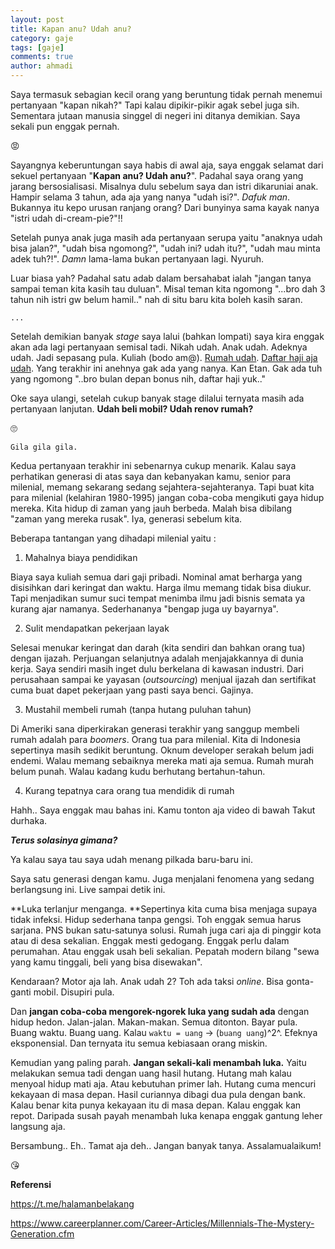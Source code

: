 ```yaml
---
layout: post
title: Kapan anu? Udah anu?
category: gaje
tags: [gaje]
comments: true
author: ahmadi
--- 
```


Saya termasuk sebagian kecil orang yang beruntung tidak pernah menemui pertanyaan "kapan nikah?"
Tapi kalau dipikir-pikir agak sebel juga sih. Sementara jutaan manusia singgel di negeri ini ditanya demikian. Saya sekali pun enggak pernah.

😡

Sayangnya keberuntungan saya habis di awal aja, saya enggak selamat dari sekuel pertanyaan "**Kapan anu? Udah anu?**". Padahal saya orang yang jarang bersosialisasi. Misalnya dulu sebelum saya dan istri dikaruniai anak. Hampir selama 3 tahun, ada aja yang nanya "udah isi?". *Dafuk man*. Bukannya itu kepo urusan ranjang orang? Dari bunyinya sama kayak nanya "istri udah di-cream-pie?"!!

Setelah punya anak juga masih ada pertanyaan serupa yaitu "anaknya udah bisa jalan?", "udah bisa ngomong?", "udah ini? udah itu?", "udah mau minta adek tuh?!". *Damn* lama-lama bukan pertanyaan lagi. Nyuruh.

Luar biasa yah? Padahal satu adab dalam bersahabat ialah "jangan tanya sampai teman kita kasih tau duluan". Misal teman kita ngomong "...bro dah 3 tahun nih istri gw belum hamil.." nah di situ baru kita boleh kasih saran.

`...`

Setelah demikian banyak *stage* saya lalui (bahkan lompati) saya kira enggak akan ada lagi pertanyaan semisal tadi. Nikah udah. Anak udah. Adeknya udah. Jadi sepasang pula. Kuliah (bodo am@). [Rumah udah](https://ahmadihamid.com/gaje/akhirnya-lulus/). [Daftar haji aja udah](https://ahmadihamid.com/islam/Daftar-Haji-Palembang-2017/). Yang terakhir ini anehnya gak ada yang nanya. Kan Etan. Gak ada tuh yang ngomong "..bro bulan depan bonus nih, daftar haji yuk.."

Oke saya ulangi, setelah cukup banyak stage dilalui ternyata masih ada pertanyaan lanjutan. **Udah beli mobil? Udah renov rumah?**

🙄

`Gila gila gila.`

Kedua pertanyaan terakhir ini sebenarnya cukup menarik. Kalau saya perhatikan generasi di atas saya dan kebanyakan kamu, senior para milenial, memang sekarang sedang sejahtera-sejahteranya. Tapi buat kita para milenial (kelahiran 1980-1995) jangan coba-coba mengikuti gaya hidup mereka. Kita hidup di zaman yang jauh berbeda. Malah bisa dibilang "zaman yang mereka rusak". Iya, generasi sebelum kita.

Beberapa tantangan yang dihadapi milenial yaitu :

1. Mahalnya biaya pendidikan

Biaya saya kuliah semua dari gaji pribadi. Nominal amat berharga yang disisihkan dari keringat dan waktu. Harga ilmu memang tidak bisa diukur. Tapi menjadikan sumur suci tempat menimba ilmu jadi bisnis semata ya kurang ajar namanya. Sederhananya "bengap juga uy bayarnya".

2. Sulit mendapatkan pekerjaan layak

Selesai menukar keringat dan darah (kita sendiri dan bahkan orang tua) dengan ijazah. Perjuangan selanjutnya adalah menjajakkannya di dunia kerja. Saya sendiri masih inget dulu berkelana di kawasan industri. Dari perusahaan sampai ke yayasan (*outsourcing*) menjual ijazah dan sertifikat cuma buat dapet pekerjaan yang pasti saya benci. Gajinya.

3. Mustahil membeli rumah (tanpa hutang puluhan tahun)

Di Ameriki sana diperkirakan generasi terakhir yang sanggup membeli rumah adalah para *boomers*. Orang tua para milenial. Kita di Indonesia sepertinya masih sedikit beruntung. Oknum developer serakah belum jadi endemi. Walau memang sebaiknya mereka mati aja semua. Rumah murah belum punah. Walau kadang kudu berhutang bertahun-tahun.

4. Kurang tepatnya cara orang tua mendidik di rumah

Hahh.. Saya enggak mau bahas ini. Kamu tonton aja video di bawah Takut durhaka.

<script async src="https://telegram.org/js/telegram-widget.js?4" data-telegram-post="nocan/82" data-width="100%"></script> 

***Terus solasinya gimana?***

<script async src="https://telegram.org/js/telegram-widget.js?4" data-telegram-post="nocan/83" data-width="100%"></script> 

Ya kalau saya tau saya udah menang pilkada baru-baru ini.

Saya satu generasi dengan kamu. Juga menjalani fenomena yang sedang berlangsung ini. Live sampai detik ini. 

**Luka terlanjur menganga. **Sepertinya kita cuma bisa menjaga supaya tidak infeksi. Hidup sederhana tanpa gengsi. Toh enggak semua harus sarjana. PNS bukan satu-satunya solusi. Rumah juga cari aja di pinggir kota atau di desa sekalian. Enggak mesti gedogang. Enggak perlu dalam perumahan. Atau enggak usah beli sekalian. Pepatah modern bilang "sewa yang kamu tinggali, beli yang bisa disewakan". 

Kendaraan? Motor aja lah. Anak udah 2? Toh ada taksi *online*. Bisa gonta-ganti mobil. Disupiri pula.

Dan **jangan coba-coba mengorek-ngorek luka yang sudah ada** dengan hidup hedon. Jalan-jalan. Makan-makan. Semua ditonton. Bayar pula. Buang waktu. Buang uang. Kalau `waktu = uang` → (`buang uang`)^2^. Efeknya eksponensial. Dan ternyata itu semua kebiasaan orang miskin.

<script async src="https://telegram.org/js/telegram-widget.js?4" data-telegram-post="nocan/81" data-width="100%"></script> 

Kemudian yang paling parah. **Jangan sekali-kali menambah luka.** Yaitu melakukan semua tadi dengan uang hasil hutang. Hutang mah kalau menyoal hidup mati aja. Atau kebutuhan primer lah. Hutang cuma mencuri kekayaan di masa depan. Hasil curiannya dibagi dua pula dengan bank. Kalau benar kita punya kekayaan itu di masa depan. Kalau enggak kan repot. Daripada susah payah menambah luka kenapa enggak gantung leher langsung aja.

<script async src="https://telegram.org/js/telegram-widget.js?4" data-telegram-post="nocan/84" data-width="100%"></script> 

<script async src="https://telegram.org/js/telegram-widget.js?4" data-telegram-post="nocan/75" data-width="100%"></script> 

<script async src="https://telegram.org/js/telegram-widget.js?4" data-telegram-post="nocan/69" data-width="100%"></script> 

<script async src="https://telegram.org/js/telegram-widget.js?4" data-telegram-post="nocan/70" data-width="100%"></script> 

<script async src="https://telegram.org/js/telegram-widget.js?4" data-telegram-post="nocan/71" data-width="100%"></script> 

<script async src="https://telegram.org/js/telegram-widget.js?4" data-telegram-post="nocan/72" data-width="100%"></script> 

<script async src="https://telegram.org/js/telegram-widget.js?4" data-telegram-post="nocan/73" data-width="100%"></script> 

Bersambung.. Eh.. Tamat aja deh.. Jangan banyak tanya.
Assalamualaikum!

😘

**Referensi**

<https://t.me/halamanbelakang>

<https://www.careerplanner.com/Career-Articles/Millennials-The-Mystery-Generation.cfm>
